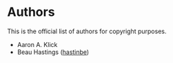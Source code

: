 # Authors

This is the official list of authors for copyright purposes.

- Aaron A. Klick
- Beau Hastings ([hastinbe](https://github.com/hastinbe))